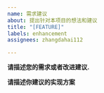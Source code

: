 ```yaml
---
name: 需求建议
about: 提出针对本项目的想法和建议
title: "[FEATURE]"
labels: enhancement
assignees: zhangdahai112

---
```


**请描述您的需求或者改进建议.**



**请描述你建议的实现方案**